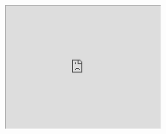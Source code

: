 <iframe src="https://izuna247.github.io/izardaffa.github.io" style="width:100%; height:400px"></iframe>

